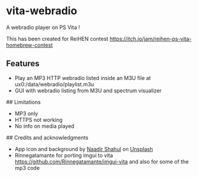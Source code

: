 # vita-webradio

A webradio player on PS Vita !

This has been created for ReiHEN contest
https://itch.io/jam/reihen-ps-vita-homebrew-contest

## Features

- Play an MP3 HTTP webradio listed inside an M3U file at ux0:/data/webradio/playlist.m3u
- GUI with webradio listing from M3U and spectrum visualizer

## Limitations

- MP3 only
- HTTPS not working
- No info on media played

## Credits and acknowledgments

- App icon and background by <a href="https://unsplash.com/fr/@naadirshah?utm_content=creditCopyText&utm_medium=referral&utm_source=unsplash">Naadir Shahul</a> on <a href="https://unsplash.com/fr/photos/radio-beige-et-noire-GpyLtafx7F0?utm_content=creditCopyText&utm_medium=referral&utm_source=unsplash">Unsplash</a>
- Rinnegatamante for porting imgui to vita https://github.com/Rinnegatamante/imgui-vita and also for some of the mp3 code
